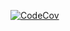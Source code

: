 [![CodeCov](https://github.com/MariyaPro/credit_bank/actions/workflows/build.yml/badge.svg)](https://github.com/MariyaPro/credit_bank/actions/workflows/build.yml)